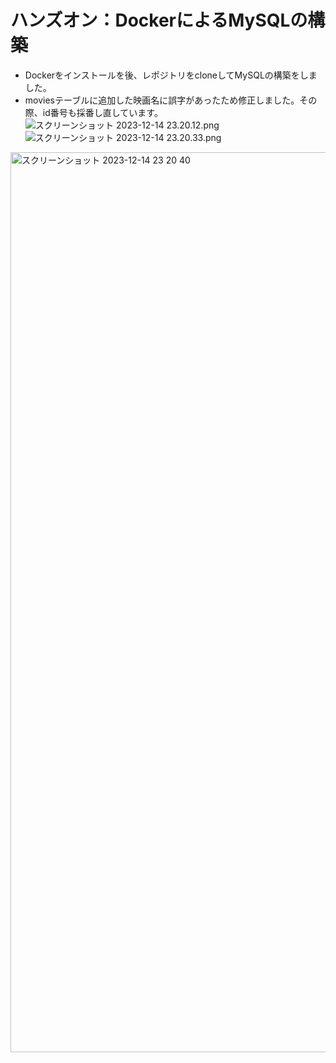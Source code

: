 # ハンズオン：DockerによるMySQLの構築

- Dockerをインストールを後、レポジトリをcloneしてMySQLの構築をしました。
- moviesテーブルに追加した映画名に誤字があったため修正しました。その際、id番号も採番し直しています。
![スクリーンショット 2023-12-14 23.20.12.png](..%2F..%2F..%2F..%2F..%2F..%2F..%2F%E3%82%B9%E3%82%AF%E3%83%AA%E3%83%BC%E3%83%B3%E3%82%B7%E3%83%A7%E3%83%83%E3%83%88%202023-12-14%2023.20.12.png)
![スクリーンショット 2023-12-14 23.20.33.png](..%2F..%2F..%2F..%2F..%2F..%2F..%2F%E3%82%B9%E3%82%AF%E3%83%AA%E3%83%BC%E3%83%B3%E3%82%B7%E3%83%A7%E3%83%83%E3%83%88%202023-12-14%2023.20.33.png)
<img width="1440" alt="スクリーンショット 2023-12-14 23 20 40" src="https://github.com/reika1993/No.7/assets/150810798/d4314d23-8ed9-4afa-8703-bb032ab27fb8">
